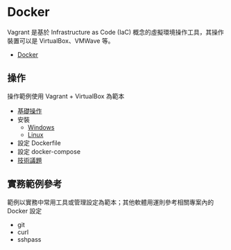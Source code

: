 # Docker

Vagrant 是基於 Infrastructure as Code (IaC) 概念的虛擬環境操作工具，其操作裝置可以是 VirtualBox、VMWave 等。

+ [Docker](https://www.docker.com/)

## 操作

操作範例使用 Vagrant + VirtualBox 為範本

+ [基礎操作](./docs/operate.md)
+ 安裝
    - [Windows](./docs/docker-for-windows.md)
    - [Linux](./docs/docker-for-windows.md)
+ 設定 Dockerfile
+ 設定 docker-compose
+ [技術議題](./docs/issue.md)

## 實務範例參考

範例以實務中常用工具或管理設定為範本；其他軟體用運則參考相關專案內的 Docker 設定

+ git
+ curl
+ sshpass
